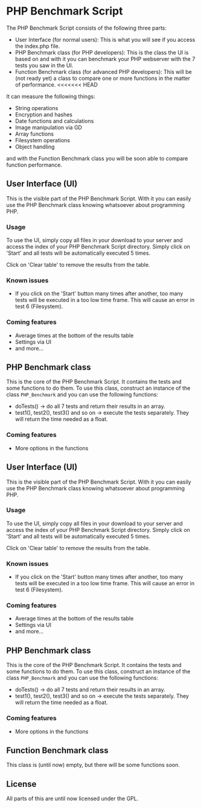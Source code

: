 PHP Benchmark Script
====================
The PHP Benchmark Script consists of the following three parts:

* User Interface (for normal users): This is what you will see if you access the index.php file.
* PHP Benchmark class (for PHP developers): This is the class the UI is based on and with it you can benchmark your PHP webserver with the 7 tests you saw in the UI.
* Function Benchmark class (for advanced PHP developers): This will be (not ready yet) a class to compare one or more functions in the matter of performance.
<<<<<<< HEAD

It can measure the following things:

* String operations
* Encryption and hashes
* Date functions and calculations
* Image manipulation via GD
* Array functions
* Filesystem operations
* Object handling

and with the Function Benchmark class you will be soon able to compare function performance.

## User Interface (UI)
This is the visible part of the PHP Benchmark Script. With it you can easily use the PHP Benchmark class knowing whatsoever about programming PHP.

### Usage
To use the UI, simply copy all files in your download to your server and access the index of your PHP Benchmark Script directory.
Simply click on 'Start' and all tests will be automatically executed 5 times. 

Click on 'Clear table' to remove the results from the table.

### Known issues

* If you click on the 'Start' button many times after another, too many tests will be executed in a too low time frame. This will cause an error in test 6 (Filesystem).

### Coming features

* Average times at the bottom of the results table
* Settings via UI
* and more...

## PHP Benchmark class
This is the core of the PHP Benchmark Script. It contains the tests and some functions to do them. 
To use this class, construct an instance of the class `PHP_Benchmark` and you can use the following functions:

* doTests() -> do all 7 tests and return their results in an array.
* test1(), test2(), test3() and so on -> execute the tests separately. They will return the time needed as a float.

### Coming features

* More options in the functions

## User Interface (UI)
This is the visible part of the PHP Benchmark Script. With it you can easily use the PHP Benchmark class knowing whatsoever about programming PHP.

### Usage
To use the UI, simply copy all files in your download to your server and access the index of your PHP Benchmark Script directory.
Simply click on 'Start' and all tests will be automatically executed 5 times. 

Click on 'Clear table' to remove the results from the table.

### Known issues

* If you click on the 'Start' button many times after another, too many tests will be executed in a too low time frame. This will cause an error in test 6 (Filesystem).

### Coming features

* Average times at the bottom of the results table
* Settings via UI
* and more...

## PHP Benchmark class
This is the core of the PHP Benchmark Script. It contains the tests and some functions to do them. 
To use this class, construct an instance of the class `PHP_Benchmark` and you can use the following functions:

* doTests() -> do all 7 tests and return their results in an array.
* test1(), test2(), test3() and so on -> execute the tests separately. They will return the time needed as a float.

### Coming features

* More options in the functions

## Function Benchmark class
This class is (until now) empty, but there will be some functions soon.

## License
All parts of this are until now licensed under the GPL.
